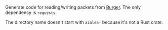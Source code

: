 Generate code for reading/writing packets from [Burger](https://github.com/pokechu22/Burger). The only dependency is `requests`.

The directory name doesn't start with `azalea-` because it's not a Rust crate.

